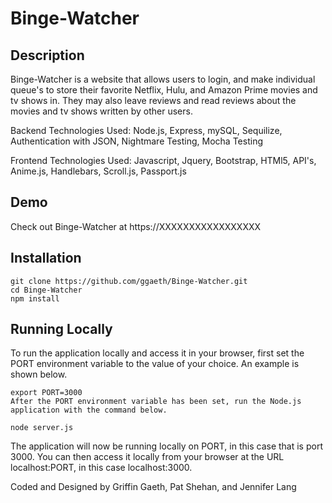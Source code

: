 # Binge-Watcher


## Description

Binge-Watcher is a website that allows users to login, and make individual queue's to store their favorite Netflix, Hulu, and Amazon Prime movies and tv shows in.  They may also leave reviews and read reviews about the movies and tv shows written by other users.  

Backend Technologies Used:  Node.js, Express, mySQL, Sequilize, Authentication with JSON, Nightmare Testing, Mocha Testing

Frontend Technologies Used: Javascript, Jquery, Bootstrap, HTMl5, API's,  Anime.js, Handlebars, Scroll.js, Passport.js

## Demo

 Check out Binge-Watcher at https://XXXXXXXXXXXXXXXXX

## Installation

```
git clone https://github.com/ggaeth/Binge-Watcher.git
cd Binge-Watcher
npm install
```

## Running Locally

To run the application locally and access it in your browser, first set the PORT environment variable to the value of your choice. An example is shown below.
```
export PORT=3000
After the PORT environment variable has been set, run the Node.js application with the command below.
```

```
node server.js
```
The application will now be running locally on PORT, in this case that is port 3000. You can then access it locally from your browser at the URL localhost:PORT, in this case localhost:3000.

Coded and Designed by Griffin Gaeth, Pat Shehan, and Jennifer Lang



